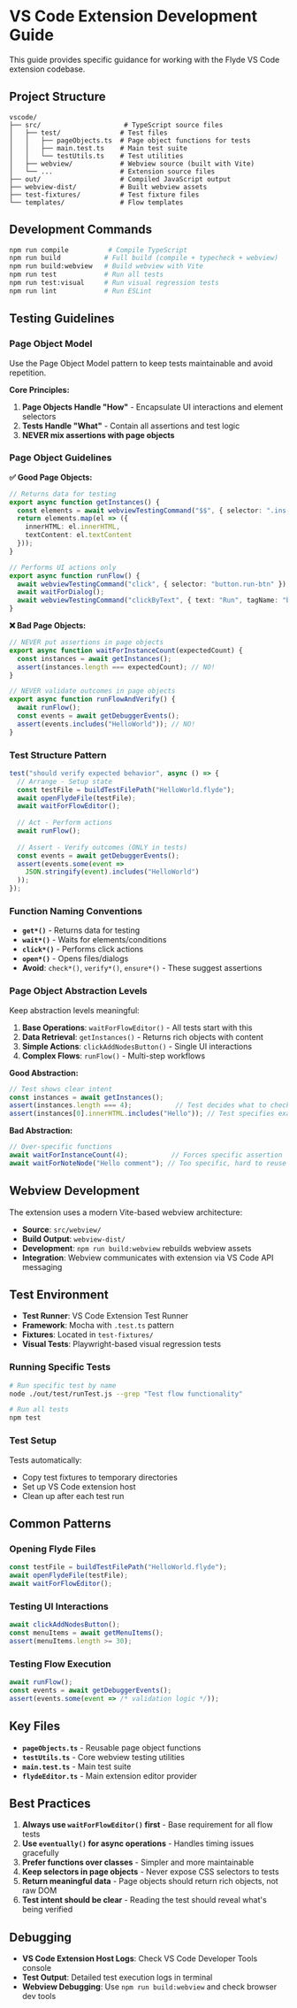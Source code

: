 # VS Code Extension Development Guide

This guide provides specific guidance for working with the Flyde VS Code extension codebase.

## Project Structure

```
vscode/
├── src/                     # TypeScript source files
│   ├── test/               # Test files
│   │   ├── pageObjects.ts  # Page object functions for tests
│   │   ├── main.test.ts    # Main test suite
│   │   └── testUtils.ts    # Test utilities
│   ├── webview/            # Webview source (built with Vite)
│   └── ...                 # Extension source files
├── out/                    # Compiled JavaScript output
├── webview-dist/           # Built webview assets
├── test-fixtures/          # Test fixture files
└── templates/              # Flow templates
```

## Development Commands

```bash
npm run compile          # Compile TypeScript
npm run build           # Full build (compile + typecheck + webview)
npm run build:webview   # Build webview with Vite
npm run test            # Run all tests
npm run test:visual     # Run visual regression tests
npm run lint            # Run ESLint
```

## Testing Guidelines

### Page Object Model

Use the Page Object Model pattern to keep tests maintainable and avoid repetition.

**Core Principles:**

1. **Page Objects Handle "How"** - Encapsulate UI interactions and element selectors
2. **Tests Handle "What"** - Contain all assertions and test logic
3. **NEVER mix assertions with page objects**

### Page Object Guidelines

**✅ Good Page Objects:**
```typescript
// Returns data for testing
export async function getInstances() {
  const elements = await webviewTestingCommand("$$", { selector: ".ins-view" });
  return elements.map(el => ({ 
    innerHTML: el.innerHTML, 
    textContent: el.textContent 
  }));
}

// Performs UI actions only
export async function runFlow() {
  await webviewTestingCommand("click", { selector: "button.run-btn" });
  await waitForDialog();
  await webviewTestingCommand("clickByText", { text: "Run", tagName: "button" });
}
```

**❌ Bad Page Objects:**
```typescript
// NEVER put assertions in page objects
export async function waitForInstanceCount(expectedCount) {
  const instances = await getInstances();
  assert(instances.length === expectedCount); // NO!
}

// NEVER validate outcomes in page objects  
export async function runFlowAndVerify() {
  await runFlow();
  const events = await getDebuggerEvents();
  assert(events.includes("HelloWorld")); // NO!
}
```

### Test Structure Pattern

```typescript
test("should verify expected behavior", async () => {
  // Arrange - Setup state
  const testFile = buildTestFilePath("HelloWorld.flyde");
  await openFlydeFile(testFile);
  await waitForFlowEditor();
  
  // Act - Perform actions
  await runFlow();
  
  // Assert - Verify outcomes (ONLY in tests)
  const events = await getDebuggerEvents();
  assert(events.some(event => 
    JSON.stringify(event).includes("HelloWorld")
  ));
});
```

### Function Naming Conventions

- **`get*()`** - Returns data for testing
- **`wait*()`** - Waits for elements/conditions
- **`click*()`** - Performs click actions
- **`open*()`** - Opens files/dialogs
- **Avoid**: `check*()`, `verify*()`, `ensure*()` - These suggest assertions

### Page Object Abstraction Levels

Keep abstraction levels meaningful:

1. **Base Operations**: `waitForFlowEditor()` - All tests start with this
2. **Data Retrieval**: `getInstances()` - Returns rich objects with content
3. **Simple Actions**: `clickAddNodesButton()` - Single UI interactions
4. **Complex Flows**: `runFlow()` - Multi-step workflows

**Good Abstraction:**
```typescript
// Test shows clear intent
const instances = await getInstances();
assert(instances.length === 4);           // Test decides what to check
assert(instances[0].innerHTML.includes("Hello")); // Test specifies exact validation
```

**Bad Abstraction:**
```typescript
// Over-specific functions
await waitForInstanceCount(4);           // Forces specific assertion
await waitForNoteNode("Hello comment"); // Too specific, hard to reuse
```

## Webview Development

The extension uses a modern Vite-based webview architecture:

- **Source**: `src/webview/` 
- **Build Output**: `webview-dist/`
- **Development**: `npm run build:webview` rebuilds webview assets
- **Integration**: Webview communicates with extension via VS Code API messaging

## Test Environment

- **Test Runner**: VS Code Extension Test Runner
- **Framework**: Mocha with `.test.ts` pattern
- **Fixtures**: Located in `test-fixtures/`
- **Visual Tests**: Playwright-based visual regression tests

### Running Specific Tests

```bash
# Run specific test by name
node ./out/test/runTest.js --grep "Test flow functionality"

# Run all tests
npm test
```

### Test Setup

Tests automatically:
- Copy test fixtures to temporary directories
- Set up VS Code extension host
- Clean up after each test run

## Common Patterns

### Opening Flyde Files
```typescript
const testFile = buildTestFilePath("HelloWorld.flyde");
await openFlydeFile(testFile);
await waitForFlowEditor();
```

### Testing UI Interactions
```typescript
await clickAddNodesButton();
const menuItems = await getMenuItems();
assert(menuItems.length >= 30);
```

### Testing Flow Execution
```typescript
await runFlow();
const events = await getDebuggerEvents();
assert(events.some(event => /* validation logic */));
```

## Key Files

- **`pageObjects.ts`** - Reusable page object functions
- **`testUtils.ts`** - Core webview testing utilities  
- **`main.test.ts`** - Main test suite
- **`flydeEditor.ts`** - Main extension editor provider

## Best Practices

1. **Always use `waitForFlowEditor()` first** - Base requirement for all flow tests
2. **Use `eventually()` for async operations** - Handles timing issues gracefully
3. **Prefer functions over classes** - Simpler and more maintainable
4. **Keep selectors in page objects** - Never expose CSS selectors to tests
5. **Return meaningful data** - Page objects should return rich objects, not raw DOM
6. **Test intent should be clear** - Reading the test should reveal what's being verified

## Debugging

- **VS Code Extension Host Logs**: Check VS Code Developer Tools console
- **Test Output**: Detailed test execution logs in terminal
- **Webview Debugging**: Use `npm run build:webview` and check browser dev tools